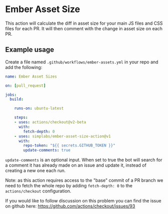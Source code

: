 # Ember Asset Size

This action will calculate the diff in asset size for your main JS files and CSS files for each PR. It will then comment with the change in asset size on each PR.

## Example usage

Create a file named `.github/workflows/ember-assets.yml` in your repo and add the following:

```yaml
name: Ember Asset Sizes

on: [pull_request]

jobs:
  build:

    runs-on: ubuntu-latest

    steps:
    - uses: actions/checkout@v2-beta
      with:
        fetch-depth: 0
    - uses: simplabs/ember-asset-size-action@v1
      with:
        repo-token: "${{ secrets.GITHUB_TOKEN }}"
        update-comments: true
```

`update-comments` is an optional input. When set to true the bot will search for a comment it has already made on an issue and update it, instead of creating a new one each run.

Note: as this action requires access to the "base" commit of a PR branch we need to fetch the whole repo by adding `fetch-depth: 0` to the `actions/checkout` configuration.

If you would like to follow discussion on this problem you can find the issue on github here: https://github.com/actions/checkout/issues/93
